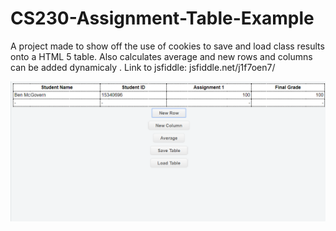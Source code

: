 # CS230-Assignment-Table-Example

A project made to show off the use of cookies to save and load class results onto a HTML 5 table. 
Also calculates average and new rows and columns can be added dynamicaly . Link to jsfiddle: jsfiddle.net/j1f7oen7/ 

![](images/assignment_table.png)
